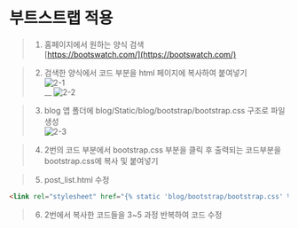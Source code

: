 # 부트스트랩 적용
> 1. 홈페이지에서 원하는 양식 검색  
[https://bootswatch.com/](https://bootswatch.com/)  

> 2. 검색한 양식에서 코드 부분을 html 페이지에 복사하여 붙여넣기  
![2-1](https://user-images.githubusercontent.com/48504392/79462959-2de6a880-8033-11ea-8d38-e61fc5b04944.png)  
__
![2-2](https://user-images.githubusercontent.com/48504392/79462976-350db680-8033-11ea-9c2b-1d6aa18be096.png)  

> 3. blog 앱 폴더에 blog/Static/blog/bootstrap/bootstrap.css 구조로 파일 생성  
![2-3](https://user-images.githubusercontent.com/48504392/79463340-b06f6800-8033-11ea-8837-c1f3e098c516.png)  

> 4. 2번의 코드 부분에서 bootstrap.css 부분을 클릭 후 출력되는 코드부분을 bootstrap.css에 복사 및 붙여넣기  

> 5. post_list.html 수정  
~~~html
<link rel="stylesheet" href="{% static 'blog/bootstrap/bootstrap.css' %}" media="screen">
~~~

> 6. 2번에서 복사한 코드들을 3~5 과정 반복하여 코드 수정  

